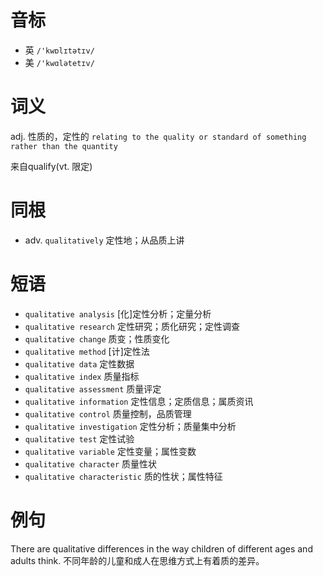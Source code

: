 # 音标

- 英 `/'kwɒlɪtətɪv/`
- 美 `/'kwɑlətetɪv/`

# 词义

adj. 性质的，定性的
`relating to the quality or standard of something rather than the quantity`



来自qualify(vt. 限定)

# 同根

- adv. `qualitatively` 定性地；从品质上讲

# 短语

- `qualitative analysis` [化]定性分析；定量分析
- `qualitative research` 定性研究；质化研究；定性调查
- `qualitative change` 质变；性质变化
- `qualitative method` [计]定性法
- `qualitative data` 定性数据
- `qualitative index` 质量指标
- `qualitative assessment` 质量评定
- `qualitative information` 定性信息；定质信息；属质资讯
- `qualitative control` 质量控制，品质管理
- `qualitative investigation` 定性分析；质量集中分析
- `qualitative test` 定性试验
- `qualitative variable` 定性变量；属性变数
- `qualitative character` 质量性状
- `qualitative characteristic` 质的性状；属性特征

# 例句

There are qualitative differences in the way children of different ages and adults think.
不同年龄的儿童和成人在思维方式上有着质的差异。


